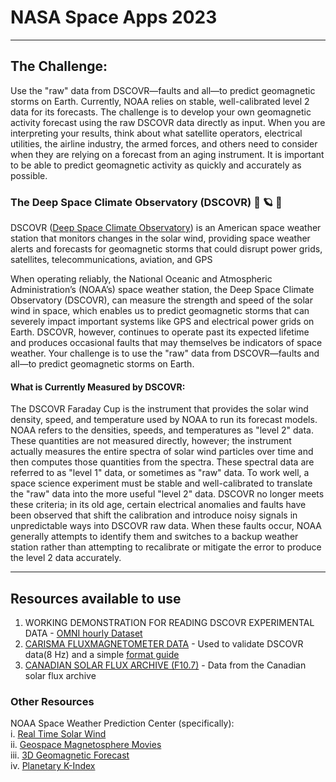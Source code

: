 # NASA Space Apps 2023 

-------------------------------------------------------------------------------------------

## The Challenge:  
Use the "raw" data from DSCOVR—faults and all—to predict geomagnetic storms on Earth. Currently, NOAA relies on stable, well-calibrated level 2 data for its forecasts. The challenge is to develop your own geomagnetic activity forecast using the raw DSCOVR data directly as input. When you are interpreting your results, think about what satellite operators, electrical utilities, the airline industry, the armed forces, and others need to consider when they are relying on a forecast from an aging instrument. It is important to be able to predict geomagnetic activity as quickly and accurately as possible.


### The Deep Space Climate Observatory (DSCOVR) 👾 🪐 🚀

DSCOVR ([Deep Space Climate Observatory](https://solarsystem.nasa.gov/missions/DSCOVR/in-depth/))  is an American space weather station that monitors changes in the solar wind, providing space weather alerts and forecasts for geomagnetic storms that could disrupt power grids, satellites, telecommunications, aviation, and GPS

When operating reliably, the National Oceanic and Atmospheric Administration’s (NOAA’s) space weather station, the Deep Space Climate Observatory (DSCOVR), can measure the strength and speed of the solar wind in space, which enables us to predict geomagnetic storms that can severely impact important systems like GPS and electrical power grids on Earth. DSCOVR, however, continues to operate past its expected lifetime and produces occasional faults that may themselves be indicators of space weather. Your challenge is to use the "raw" data from DSCOVR—faults and all—to predict geomagnetic storms on Earth.

#### What is Currently Measured by DSCOVR:

The DSCOVR Faraday Cup is the instrument that provides the solar wind density, speed, and temperature used by NOAA to run its forecast models. NOAA refers to the densities, speeds, and temperatures as "level 2" data. These quantities are not measured directly, however; the instrument actually measures the entire spectra of solar wind particles over time and then computes those quantities from the spectra. These spectral data are referred to as "level 1" data, or sometimes as "raw" data. 
To work well, a space science experiment must be stable and well-calibrated to translate the "raw" data into the more useful "level 2" data. DSCOVR no longer meets these criteria; in its old age, certain electrical anomalies and faults have been observed that shift the calibration and introduce noisy signals in unpredictable ways into DSCOVR raw data. When these faults occur, NOAA generally attempts to identify them and switches to a backup weather station rather than attempting to recalibrate or mitigate the error to produce the level 2 data accurately.

------------------------------------------------------------------------------------------------

## Resources available to use
 1. WORKING DEMONSTRATION FOR READING DSCOVR EXPERIMENTAL DATA - [OMNI hourly Dataset](https://hpde.io/NASA/NumericalData/OMNI/PT1)
 2. [CARISMA FLUXMAGNETOMETER DATA](http://data.carisma.ca/FGM/) - Used to validate DSCOVR data(8 Hz) and a simple [format guide](https://www.carisma.ca/carisma-data/fgm-data-format)
 3. [CANADIAN SOLAR FLUX ARCHIVE (F10.7)](https://www.spaceweather.gc.ca/forecast-prevision/solar-solaire/solarflux/sx-5-en.php) - Data from the Canadian solar flux archive   

### Other Resources
NOAA Space Weather Prediction Center (specifically):  
     i. [Real Time Solar Wind](https://www.swpc.noaa.gov/products/real-time-solar-wind)  
     ii. [Geospace Magnetosphere Movies](https://www.swpc.noaa.gov/products/geospace-magnetosphere-movies)  
     iii. [3D Geomagnetic Forecast](https://www.swpc.noaa.gov/products/3-day-geomagnetic-forecast)  
     iv. [Planetary K-Index](https://www.swpc.noaa.gov/products/planetary-k-index)  
